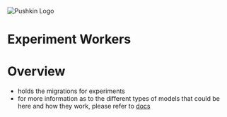 ![Pushkin Logo](http://i.imgur.com/ncRJMJ5.png)

# Experiment Workers

# Overview
* holds the migrations for experiments
* for more information as to the different types of models that could be here and how they work, please refer to [docs](http://github.com/pushkin-npm/pushkin-cli)
